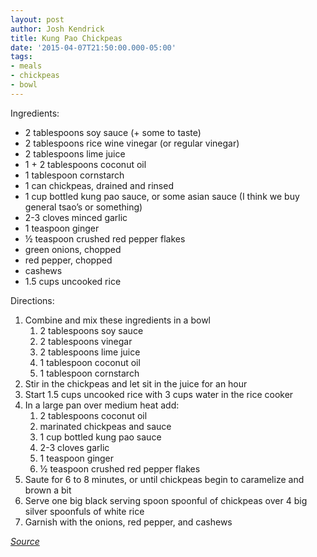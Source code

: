 ```yaml
---
layout: post
author: Josh Kendrick
title: Kung Pao Chickpeas
date: '2015-04-07T21:50:00.000-05:00'
tags:
- meals
- chickpeas
- bowl
---
```


Ingredients:
* 2 tablespoons soy sauce (+ some to taste)
* 2 tablespoons rice wine vinegar (or regular vinegar)
* 2 tablespoons lime juice
* 1 + 2 tablespoons coconut oil
* 1 tablespoon cornstarch
* 1 can chickpeas, drained and rinsed
* 1 cup bottled kung pao sauce, or some asian sauce (I think we buy general tsao’s or something)
* 2-3 cloves minced garlic
* 1 teaspoon ginger
* ½ teaspoon crushed red pepper flakes
* green onions, chopped
* red pepper, chopped
* cashews
* 1.5 cups uncooked rice

Directions:
1. Combine and mix these ingredients in a bowl
   1. 2 tablespoons soy sauce
   2. 2 tablespoons vinegar
   3. 2 tablespoons lime juice
   4. 1 tablespoon coconut oil
   5. 1 tablespoon cornstarch
1. Stir in the chickpeas and let sit in the juice for an hour
2. Start 1.5 cups uncooked rice with 3 cups water in the rice cooker
3. In a large pan over medium heat add:
   1. 2 tablespoons coconut oil
   2. marinated chickpeas and sauce
   3. 1 cup bottled kung pao sauce
   4. 2-3 cloves garlic
   5. 1 teaspoon ginger
   6. ½ teaspoon crushed red pepper flakes
1. Saute for 6 to 8 minutes, or until chickpeas begin to caramelize and brown a bit
2. Serve one big black serving spoon spoonful of chickpeas over 4 big silver spoonfuls of white rice
3. Garnish with the onions, red pepper, and cashews

*[Source](http://www.sheknows.com/food-and-recipes/articles/1044615/kung-pao-chickpeas-recipe)*
